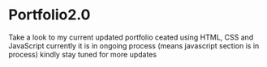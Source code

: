 # Portfolio2.0
Take a look to my current updated portfolio ceated using HTML, CSS and JavaScript currently it is in ongoing process (means javascript section is in process) kindly stay tuned for more updates
